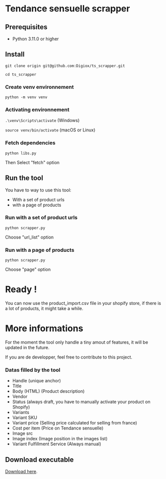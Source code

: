 # Tendance sensuelle scrapper

## Prerequisites

- Python 3.11.0 or higher

## Install

``git clone origin git@github.com:Digiox/ts_scrapper.git``

``cd ts_scrapper``

### Create venv environnement

``python -m venv venv``

### Activating environnement 

``.\venv\Scripts\activate`` (Windows)

``source venv/bin/activate`` (macOS or Linux)

### Fetch dependencies

``python libs.py``

Then Select "fetch" option


## Run the tool

You have to way to use this tool:

- With a set of product urls
- with a page of products


### Run with a set of product urls

``python scrapper.py``

Choose "url_list" option

### Run with a page of products

``python scrapper.py``

Choose "page" option


# Ready !


You can now use the product_import.csv file in your shopify store, if there is a lot of products, it might take a while.

# More informations

For the moment the tool only handle a tiny amout of features, it will be updated in the future.

If you are de developper, feel free to contribute to this project.

### Datas filled by the tool

- Handle (unique anchor)
- Title
- Body (HTML) (Product description)
- Vendor
- Status (always draft, you have to manually activate your product on Shopify)
- Variants
- Variant SKU
- Variant price (Selling price calculated for selling from france)
- Cost per item (Price on Tendance sensuelle)
- Image src
- Image index (Image position in the images list)
- Variant Fulfillment Service (Always manual)

## Download executable

[Download here](https://github.com/Digiox/ts_scrapper/suites/18922160478/artifacts/1105204923).